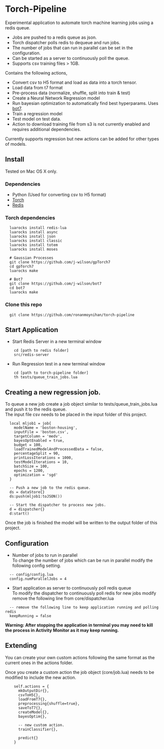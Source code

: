 # Torch-Pipeline
Experimental application to automate torch machine learning jobs using a redis queue. 
- Jobs are pushed to a redis queue as json.
- Torch dispatcher polls redis to dequeue and run jobs.
- The number of jobs that can run in parallel can be set in the configuration.
- Can be started as a server to continuously poll the queue.
- Supports csv training files > 1GB.   

Contains the following actions,

- Convert csv to H5 format and load as data into a torch tensor.
- Load data from t7 format
- Pre-process data (normalize, shuffle, split into train & test)
- Create a Neural Network Regression model
- Run bayesian optimization to automatically find best hyperparams. Uses [bot7](https://github.com/j-wilson/bot7).
- Train a regression model
- Test model on test data.
- Action to download training file from s3 is not currently enabled and requires additional dependencies.

Currently supports regression but new actions can be added for other types of models.  

## Install
Tested on Mac OS X only.

### Dependencies
- Python  (Used for converting csv to H5 format)   
- [Torch](http://torch.ch/docs/getting-started.html#_)  
- [Redis](http://redis.io/download)

### Torch dependencies
```
  luarocks install redis-lua
  luarocks install async
  luarocks install json
  luarocks install classic
  luarocks install totem
  luarocks install moses
  
  # Gaussian Processes
  git clone https://github.com/j-wilson/gpTorch7
  cd gpTorch7
  luarocks make
  
  # Bot7
  git clone https://github.com/j-wilson/bot7
  cd bot7
  luarocks make
``` 

### Clone this repo
```
  git clone https://github.com/ronanmoynihan/torch-pipeline    
```

## Start Application

- Start Redis Server in a new terminal window
```
    cd [path to redis folder]
    src/redis-server
```        

- Run Regression test in a new terminal window
```
    cd [path to torch-pipeline folder]
    th tests/queue_train_jobs.lua
```

## Creating a new regression job. 
To queue a new job create a job object similar to tests/queue_train_jobs.lua and push it to the redis queue.   
The input file csv needs to be placed in the input folder of this project.
```
  local mljob1 = job{
    modelName = 'boston-housing',
    inputFile = 'boston.csv',
    targetColumn = 'medv',
    bayesOptEnabled = true,
    budget = 100,
    loadTrainedModelAndProcessedData = false,
    percentageSplit = 90,
    printLossIterations = 1000,
    testModelIterations = 10,
    batchSize = 100,
    epochs = 1200,
    optimization = 'sgd'
  }
  
  -- Push a new job to the redis queue.
  ds = dataStore{}
  ds:push(mljob1:toJSON())
  
  -- Start the dispatcher to process new jobs.
  d = dispatcher{}
  d:start()
```

Once the job is finished the model will be written to the output folder of this project.

## Configuration

- Number of jobs to run in parallel  
To change the number of jobs which can be run in parallel modify the following config setting.


```
  -- config/config.lua
  config.numParallelJobs = 4
```

- Start application as server to continuously poll redis queue  
To modify the dispatcher to continuously poll redis for new jobs modify remove the following line from core/dispatcher.lua

```
  -- remove the following line to keep application running and polling redis
  keepRunning = false
```     

**Warning: After stopping the application in terminal you may need to kill the process in Activity Monitor as it may keep running.**              

## Extending
You can create your own custom actions following the same format as the current ones in the actions folder.  

Once you create a custom action the job object (core/job.lua) needs to be modified to include the new action.

```
	self.actions = {
      mkOutputDir{},
      csvToH5{},
      loadFromT7{},
      preprocessing{shuffle=true},
      saveToT7{},
      createModel{},
      bayesOptim{},
      
      -- new custom action.
      trainClassifier{},
      
      predict{}
    }
```    